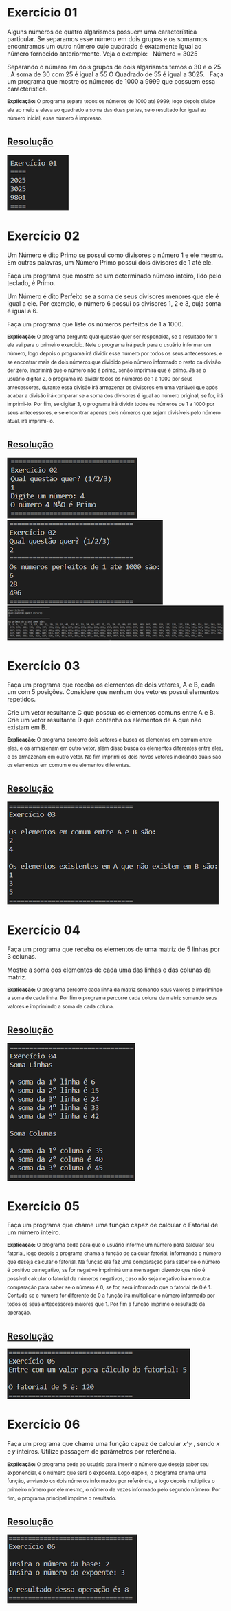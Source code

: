 # Exercício 01

Alguns números de quatro algarismos possuem uma característica particular. Se separamos esse número em dois grupos e os somarmos encontramos um outro número cujo quadrado é exatamente igual ao número fornecido anteriormente. Veja o exemplo:
 
Número = 3025 

Separando o número em dois grupos de dois algarismos temos o 30 e o 25 . 
A soma de 30 com 25 é igual a 55
O Quadrado de 55 é igual a 3025.
 
Faça um programa que mostre os números de 1000 a 9999 que possuem essa característica.

<sup>**Explicação:** O programa separa todos os números de 1000 até 9999, logo depois divide ele ao meio e eleva ao quadrado a soma das duas partes, se o resultado for igual ao número inicial, esse número é impresso.</sup>

## <a href="/codigo\Laboratório 01\Exercício 01\Program.cs">Resolução</a>

![Laboratório 01 - Exercício 01](/relatorio/img/Laboratório%2001%20-%20Exerc%C3%ADcio%2001.png)

# Exercício 02

Um Número é dito Primo se possui como divisores o número 1 e ele mesmo. Em outras palavras, um Número Primo possui dois divisores de 1 até ele.

Faça um programa que mostre se um determinado número inteiro, lido pelo teclado, é Primo.

Um Número é dito Perfeito se a soma de seus divisores menores que ele é igual a ele. Por exemplo, o número 6 possui os  divisores 1, 2 e 3, cuja soma é igual a 6.

Faça um programa que liste os números perfeitos de 1 a 1000.

<sup>**Explicação:** O programa pergunta qual questão quer ser respondida, se o resultado for 1 ele vai para o primeiro exercício. Nele o programa irá pedir para o usuário informar um número, logo depois o programa irá dividir esse número por todos os seus antecessores, e se encontrar mais de dois números que dividido pelo número informado o resto da divisão der zero, imprimirá que o número não é primo, senão imprimirá que é primo.
Já se o usuário digitar 2, o programa irá dividir todos os números de 1 a 1000 por seus antecessores, durante essa divisão irá armazenar os divisores em uma variável que após acabar a divisão irá comparar se a soma dos divisores é igual ao número original, se for, irá imprimi-lo.
Por fim, se digitar 3, o programa irá dividir todos os números de 1 a 1000 por seus antecessores, e se encontrar apenas dois números que sejam divisíveis pelo número atual, irá imprimi-lo.</sup>

## <a href="/codigo\Laboratório 01\Exercício 02\Program.cs">Resolução</a>

![Laboratório 01 - Exercício 02 - Parte 01](/relatorio/img/Laboratório%2001%20-%20Exerc%C3%ADcio%2002%20-%20Parte%2001.png)
![Laboratório 01 - Exercício 02 - Parte 01](/relatorio/img/Laboratório%2001%20-%20Exerc%C3%ADcio%2002%20-%20Parte%2002.png)
![Laboratório 01 - Exercício 02 - Parte 01](/relatorio/img/Laboratório%2001%20-%20Exerc%C3%ADcio%2002%20-%20Parte%2003.png)

# Exercício 03

Faça um programa que receba os elementos de dois vetores, A e B, cada um com 5 posições. Considere que nenhum dos vetores possui elementos repetidos.

Crie um vetor resultante C que possua os elementos comuns entre A e B.
Crie um vetor resultante D que contenha os elementos de A que não existam em B.

<sup>**Explicação:** O programa percorre dois vetores e busca os elementos em comum entre eles, e os armazenam em outro vetor, além disso busca os elementos diferentes entre eles, e os armazenam em outro vetor. No fim imprimi os dois novos vetores indicando quais são os elementos em comum e os elementos diferentes.</sup>

## <a href="/codigo\Laboratório 01\Exercício 03\Program.cs">Resolução</a>

![Laboratório 01 - Exercício 03](/relatorio/img/Laboratório%2001%20-%20Exerc%C3%ADcio%2003.png)

# Exercício 04

Faça um programa que receba os elementos de uma matriz de 5 linhas por 3 colunas. 

Mostre a soma dos elementos de cada uma das linhas e das colunas da matriz.

<sup>**Explicação:** O programa percorre cada linha da matriz somando seus valores e imprimindo a soma de cada linha. Por fim o programa percorre cada coluna da matriz somando seus valores e imprimindo a soma de cada coluna.</sup>

## <a href="/codigo\Laboratório 01\Exercício 04\Program.cs">Resolução</a>

![Laboratório 01 - Exercício 03](/relatorio/img/Laboratório%2001%20-%20Exerc%C3%ADcio%2004.png)

# Exercício 05

Faça um programa que chame uma função capaz de calcular o Fatorial de um número inteiro.

<sup>**Explicação:** O programa pede para que o usuário informe um número para calcular seu fatorial, logo depois o programa chama a função de calcular fatorial, informando o número que deseja calcular o fatorial. Na função ele faz uma comparação para saber se o número é positivo ou negativo, se for negativo imprimirá uma mensagem dizendo que não é possível calcular o fatorial de números negativos, caso não seja negativo irá em outra comparação para saber se o número é 0, se for, será informado que o fatorial de 0 é 1. Contudo se o número for diferente de 0 a função irá multiplicar o número informado por todos os seus antecessores maiores que 1. Por fim a função imprime o resultado da operação.</sup>

## <a href="/codigo\Laboratório 01\Exercício 05\Program.cs">Resolução</a>

![Laboratório 01 - Exercício 05](/relatorio/img/Laboratório%2001%20-%20Exerc%C3%ADcio%2005.png)

# Exercício 06

Faça um programa que chame uma função capaz de calcular 𝑥^𝑦 , sendo 𝑥 e 𝑦 inteiros. 
Utilize passagem de parâmetros por referência. 

<sup>**Explicação:** O programa pede ao usuário para inserir o número que deseja saber seu exponencial, e o número que será o expoente. Logo depois, o programa chama uma função, enviando os dois números informados por referência, e logo depois multiplica o primeiro número por ele mesmo, o número de vezes informado pelo segundo número. Por fim, o programa principal imprime o resultado.</sup>

## <a href="/codigo\Laboratório 01\Exercício 06\Program.cs">Resolução</a>

![Laboratório 01 - Exercício 06](/relatorio/img/Laboratório%2001%20-%20Exerc%C3%ADcio%2006.png)